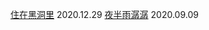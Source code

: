 [住在黑洞里]() 2020.12.29
[夜半雨潺潺](https://wqwdr.github.io/%E5%A4%9C%E5%8D%8A%E9%9B%A8%E6%BD%BA%E6%BD%BA/) 2020.09.09
